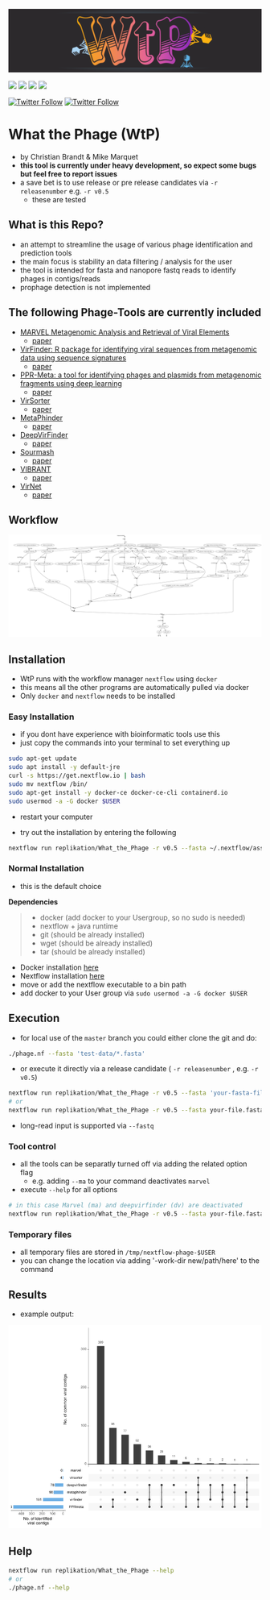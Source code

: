 ![logo](figures/logo-wtp_small.png)


![](https://img.shields.io/badge/nextflow-20.01.0-brightgreen)
![](https://img.shields.io/badge/uses-docker-blue.svg)
![](https://img.shields.io/badge/licence-GPL--3.0-lightgrey.svg)
![](https://github.com/replikation/What_the_Phage/workflows/Syntax_check/badge.svg)

[![Twitter Follow](https://img.shields.io/twitter/follow/gcloudChris.svg?style=social)](https://twitter.com/gcloudChris) 
[![Twitter Follow](https://img.shields.io/twitter/follow/mult1fractal.svg?style=social)](https://twitter.com/mult1fractal) 

# What the Phage (WtP)
* by Christian Brandt & Mike Marquet
* **this tool is currently under heavy development, so expect some bugs but feel free to report issues**
* a save bet is to use release or pre release candidates via `-r releasenumber` e.g. `-r v0.5`
  * these are tested

## What is this Repo?

* an attempt to streamline the usage of various phage identification and prediction tools
* the main focus is stability an data filtering / analysis for the user
* the tool is intended for fasta and nanopore fastq reads to identify phages in contigs/reads
* prophage detection is not implemented

## The following Phage-Tools are currently included

* [MARVEL Metagenomic Analysis and Retrieval of Viral Elements](https://github.com/LaboratorioBioinformatica/MARVEL#metagenomic-analysis-and-retrieval-of-viral-elements)
  * [paper](https://www.frontiersin.org/articles/10.3389/fgene.2018.00304/full)
* [VirFinder: R package for identifying viral sequences from metagenomic data using sequence signatures](https://github.com/jessieren/VirFinder)
  * [paper](https://link.springer.com/epdf/10.1186/s40168-017-0283-5?)
* [PPR-Meta: a tool for identifying phages and plasmids from metagenomic fragments using deep learning](https://github.com/zhenchengfang/PPR-Meta)
  * [paper](https://www.ncbi.nlm.nih.gov/pmc/articles/PMC6586199/)
* [VirSorter](https://github.com/simroux/VirSorter)
  * [paper](https://peerj.com/articles/985/)
* [MetaPhinder](https://github.com/vanessajurtz/MetaPhinder)
  * [paper](https://journals.plos.org/plosone/article?id=10.1371/journal.pone.0163111)
* [DeepVirFinder](https://github.com/jessieren/DeepVirFinder)
  * [paper](https://arxiv.org/abs/1806.07810)
* [Sourmash](https://github.com/dib-lab/sourmash)
  * [paper](https://joss.theoj.org/papers/10.21105/joss.00027)
* [VIBRANT](https://github.com/AnantharamanLab/VIBRANT)
  * [paper](https://www.biorxiv.org/content/biorxiv/early/2019/11/26/855387.full.pdf)
* [VirNet](https://github.com/alyosama/virnet)
  * [paper](https://ieeexplore.ieee.org/document/8639400)

## Workflow

![chart](figures/chart.png)

## Installation

* WtP runs with the workflow manager `nextflow` using `docker`
* this means all the other programs are automatically pulled via docker
* Only `docker` and `nextflow` needs to be installed

### Easy Installation
* if you dont have experience with bioinformatic tools use this
* just copy the commands into your terminal to set everything up

```bash
sudo apt-get update
sudo apt install -y default-jre
curl -s https://get.nextflow.io | bash 
sudo mv nextflow /bin/
sudo apt-get install -y docker-ce docker-ce-cli containerd.io
sudo usermod -a -G docker $USER
```

* restart your computer

* try out the installation by entering the following

```bash
nextflow run replikation/What_the_Phage -r v0.5 --fasta ~/.nextflow/assets/replikation/What_the_Phage/test-data/all_pos_phage.fasta
```

### Normal Installation

* this is the default choice

**Dependencies**

>   * docker (add docker to your Usergroup, so no sudo is needed)
>   * nextflow + java runtime 
>   * git (should be already installed)
>   * wget (should be already installed)
>   * tar (should be already installed)

* Docker installation [here](https://docs.docker.com/v17.09/engine/installation/linux/docker-ce/ubuntu/#install-docker-ce)
* Nextflow installation [here](https://www.nextflow.io/)
* move or add the nextflow executable to a bin path
* add docker to your User group via `sudo usermod -a -G docker $USER`


## Execution

* for local use of the `master` branch you could either clone the git and do:

```bash
./phage.nf --fasta 'test-data/*.fasta'
```

* or execute it directly via a release candidate ( `-r releasenumber` , e.g. `-r v0.5`)

```bash
nextflow run replikation/What_the_Phage -r v0.5 --fasta 'your-fasta-files/*.fa'
# or
nextflow run replikation/What_the_Phage -r v0.5 --fasta your-file.fasta
```

* long-read input is supported via `--fastq`

### Tool control

* all the tools can be separatly turned off via adding the related option flag
  * e.g. adding `--ma` to your command deactivates `marvel`
* execute `--help` for all options

```bash
# in this case Marvel (ma) and deepvirfinder (dv) are deactivated
nextflow run replikation/What_the_Phage -r v0.5 --fasta your-file.fasta --dv --ma
```

### Temporary files

* all temporary files are stored in `/tmp/nextflow-phage-$USER`
* you can change the location via adding '-work-dir new/path/here' to the command

## Results

* example output:

![plot](figures/plot.png)

## Help

```bash
nextflow run replikation/What_the_Phage --help
# or
./phage.nf --help
```
